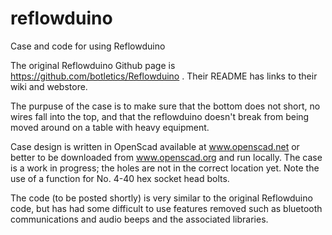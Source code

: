 # reflowduino
Case and code for using Reflowduino

The original Reflowduino Github page is https://github.com/botletics/Reflowduino .  Their README has links to their wiki and webstore.

The purpuse of the case is to make sure that the bottom does not short, no wires fall into the top, and that the reflowduino doesn't break from being moved around on a table with heavy equipment.  

Case design is written in OpenScad available at www.openscad.net or better to be downloaded from www.openscad.org and run locally.  The case is a work in progress; the holes are not in the correct location yet.  Note the use of a function for No. 4-40 hex socket head bolts.

The code (to be posted shortly) is very similar to the original Reflowduino code, but has had some difficult to use features removed such as bluetooth communications and audio beeps and the associated libraries.



